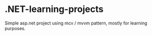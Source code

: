# .NET-learning-projects
Simple asp.net project using mcv / mvvm pattern, mostly for learning purposes.
